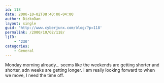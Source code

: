 ```yaml
---
id: 118
date: 2000-10-02T08:40:00-04:00
author: DizkoDan
layout: single
guid: 'http://www.cyberjunx.com/blog/?p=118'
permalink: /2000/10/02/118/
ljID:
    - '230'
categories:
    - General
---
```


Monday morning already… seems like the weekends are getting shorter and shorter, adn weeks are getting longer. I am really looking forward to when we move, I need the time off.